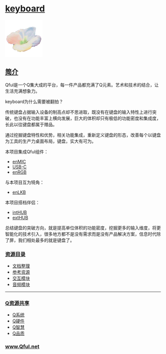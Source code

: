 ﻿# [keyboard](https://github.com/Qful/keyboard)

[![sites](Qful/qitas.png)](http://www.Qful.net)

## [简介](https://github.com/Qful/keyboard)

Qful是一个Q集大成的平台，每一件产品都充满了Q元素。艺术和技术的结合，让生活充满想象力。

keyboard为什么需要被翻拍？

传统键盘占据输入设备的制高点却不思进取，既没有在键盘的输入特性上进行突破，也没有在功能丰富上横向发展，巨大的体积却只有极低的功能密度和集成度，长此以往键盘都属于赠品。

通过挖掘键盘特性和优势，相关功能集成，重新定义键盘的形态，改善每个以键盘为工具的生产力桌面布局，键盘，实大有可为。

本项目集成Qful组件：

* [enMIC](https://github.com/Qful/enMIC)
* [USB-C](https://github.com/Qful/USB-C)
* [enRGB](https://github.com/Qful/enRGB)

与本项目互为犄角：

* [enLKB](https://github.com/Qful/enLKB)

本项目搭档伴侣：

* [intHUB](https://github.com/Qful/intHUB)
* [extHUB](https://github.com/Qful/extHUB)

总结键盘的突破方向，就是提高单位体积的功能密度，挖掘更多的输入维度，将更智能化的技术引入，很多地方都不是没有需求而是没有产品解决方案，信息时代除了屏，我们相处最多的就是键盘了。

### [资源目录](https://github.com/Qful/keyboard)

* [文档整理](docs/)
* [参考资源](src/)
* [交互模块](mod1/)
* [音频模块](mod2/)

---

### [Q资源共享](https://github.com/Qful)

* [Q系统](https://github.com/OS-Q)
* [Q硬件](https://github.com/sochub)
* [Q智慧](https://github.com/tfzoo)
* [Q品质](https://github.com/qitas)

### www.Qful.net
